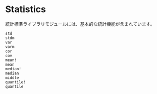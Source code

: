 # Statistics

統計標準ライブラリモジュールには、基本的な統計機能が含まれています。

```@docs
std
stdm
var
varm
cor
cov
mean!
mean
median!
median
middle
quantile!
quantile
```

